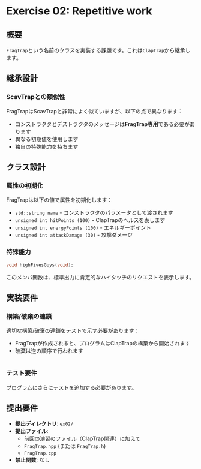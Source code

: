 # Exercise 02: Repetitive work

## 概要
`FragTrap`という名前のクラスを実装する課題です。これは`ClapTrap`から継承します。

## 継承設計

### ScavTrapとの類似性
FragTrapはScavTrapと非常によく似ていますが、以下の点で異なります：
- コンストラクタとデストラクタのメッセージは**FragTrap専用**である必要があります
- 異なる初期値を使用します
- 独自の特殊能力を持ちます

## クラス設計

### 属性の初期化
FragTrapは以下の値で属性を初期化します：

- `std::string name` - コンストラクタのパラメータとして渡されます
- `unsigned int hitPoints (100)` - ClapTrapのヘルスを表します
- `unsigned int energyPoints (100)` - エネルギーポイント
- `unsigned int attackDamage (30)` - 攻撃ダメージ

### 特殊能力
```cpp
void highFivesGuys(void);
```
このメンバ関数は、標準出力に肯定的なハイタッチのリクエストを表示します。

## 実装要件

### 構築/破棄の連鎖
適切な構築/破棄の連鎖をテストで示す必要があります：
- FragTrapが作成されると、プログラムはClapTrapの構築から開始されます
- 破棄は逆の順序で行われます
```mermaid
```

### テスト要件
プログラムにさらにテストを追加する必要があります。

## 提出要件
- **提出ディレクトリ**: `ex02/`
- **提出ファイル**: 
  - 前回の演習のファイル（ClapTrap関連）に加えて
  - `FragTrap.hpp` (または `FragTrap.h`)
  - `FragTrap.cpp`
- **禁止関数**: なし